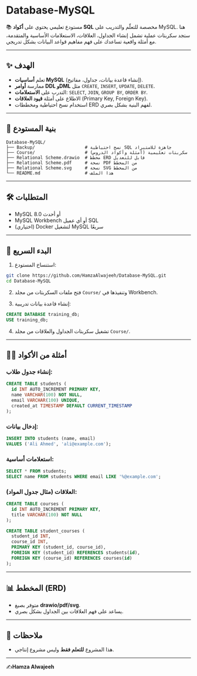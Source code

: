 # Database-MySQL

📚 مستودع تعليمي يحتوي على **أكواد SQL** مخصصة للتعلّم والتدريب على MySQL.
هنا ستجد سكربتات عملية تشمل إنشاء الجداول، العلاقات، الاستعلامات الأساسية والمتقدمة، مع أمثلة واقعية تساعدك على فهم مفاهيم قواعد البيانات بشكل تدريجي.

---

## ✨ الهدف

* تعلم **أساسيات MySQL** (إنشاء قاعدة بيانات، جداول، مفاتيح).
* ممارسة **أوامر DDL وDML** مثل `CREATE`, `INSERT`, `UPDATE`, `DELETE`.
* التدرب على **الاستعلامات**: `SELECT`, `JOIN`, `GROUP BY`, `ORDER BY`.
* الاطلاع على أمثلة **قيود العلاقات** (Primary Key, Foreign Key).
* استخدام نسخ احتياطية ومخططات ERD لفهم البنية بشكل بصري.

---

## 📂 بنية المستودع

```
Database-MySQL/
├── Backup/                   # نسخ احتياطية SQL جاهزة للاستيراد
├── Course/                   # سكربتات تعليمية (أمثلة وأكواد الدروس)
├── Relational Scheme.drawio  # مخطط ERD قابل للتعديل
├── Relational Scheme.pdf     # نسخة PDF من المخطط
├── Relational Scheme.svg     # نسخة SVG من المخطط
└── README.md                 # هذا الملف
```

---

## 🛠️ المتطلبات

* MySQL 8.0 أو أحدث
* MySQL Workbench أو أي عميل SQL
* (اختياري) Docker لتشغيل MySQL سريعًا

---

## 🚀 البدء السريع

1. استنساخ المستودع:

```bash
git clone https://github.com/HamzaAlwajeeh/Database-MySQL.git
cd Database-MySQL
```

2. فتح ملفات السكربتات من مجلد `Course/` وتنفيذها في Workbench.

3. إنشاء قاعدة بيانات تدريبية:

```sql
CREATE DATABASE training_db;
USE training_db;
```

4. تشغيل سكربتات الجداول والعلاقات من مجلد `Course/`.

---

## 🧑‍💻 أمثلة من الأكواد

### إنشاء جدول طلاب:

```sql
CREATE TABLE students (
  id INT AUTO_INCREMENT PRIMARY KEY,
  name VARCHAR(100) NOT NULL,
  email VARCHAR(100) UNIQUE,
  created_at TIMESTAMP DEFAULT CURRENT_TIMESTAMP
);
```

### إدخال بيانات:

```sql
INSERT INTO students (name, email)
VALUES ('Ali Ahmed', 'ali@example.com');
```

### استعلامات أساسية:

```sql
SELECT * FROM students;
SELECT name FROM students WHERE email LIKE '%@example.com';
```

### العلاقات (مثال جدول المواد):

```sql
CREATE TABLE courses (
  id INT AUTO_INCREMENT PRIMARY KEY,
  title VARCHAR(100) NOT NULL
);

CREATE TABLE student_courses (
  student_id INT,
  course_id INT,
  PRIMARY KEY (student_id, course_id),
  FOREIGN KEY (student_id) REFERENCES students(id),
  FOREIGN KEY (course_id) REFERENCES courses(id)
);
```

---

## 📊 المخطط (ERD)

* متوفر بصيغ **drawio/pdf/svg**.
* يساعد على فهم العلاقات بين الجداول بشكل بصري.

---

## 📝 ملاحظات

* هذا المشروع **للتعلم فقط** وليس مشروع إنتاجي.


---

✍️**Hamza Alwajeeh**
